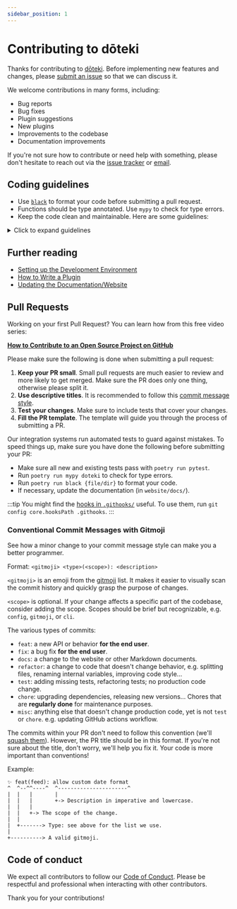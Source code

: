 ```yaml
---
sidebar_position: 1
---
```


# Contributing to dōteki

Thanks for contributing to [dōteki](https://github.com/welpo/doteki). Before implementing new features and changes, please [submit an issue](https://github.com/welpo/doteki/issues/new) so that we can discuss it.

We welcome contributions in many forms, including:

- Bug reports
- Bug fixes
- Plugin suggestions
- New plugins
- Improvements to the codebase
- Documentation improvements

If you're not sure how to contribute or need help with something, please don't hesitate to reach out via the [issue tracker](https://github.com/welpo/doteki/issues) or [email](mailto:osc@osc.garden?subject=[GitHub]%20dōteki).

## Coding guidelines

- Use [`black`](https://github.com/psf/black) to format your code before submitting a pull request.
- Functions should be type annotated. Use `mypy` to check for type errors.
- Keep the code clean and maintainable. Here are some guidelines:

<details>
  <summary>Click to expand guidelines</summary>

1. **Test coverage**: Ensure comprehensive code coverage and keep tests readable. 80% coverage is the minimum; 100% is nice to have.

2. **Short, focused functions**: Keep functions brief and adhere to a single responsibility. Minimise arguments and make function signatures intuitive.

3. **Descriptive naming**: Use unambiguous names to clarify function and variable purpose.

4. **Consistent level**: Maintain one level of abstraction or focus within functions.

5. **DRY**: Don't Repeat Yourself; abstract repeated code into functions.

6. **Error handling**: Use logging and provide clear, actionable error messages.

7. **Minimal comments**: Keep code self-explanatory. Explain the why, not the how.

8. **Early returns**: Avoid deep nesting.

</details>

## Further reading

- [Setting up the Development Environment](/docs/developer-guide/)
- [How to Write a Plugin](/docs/developer-guide/plugin-standard/)
- [Updating the Documentation/Website](/docs/developer-guide/website/)

## Pull Requests

Working on your first Pull Request? You can learn how from this free video series:

[**How to Contribute to an Open Source Project on GitHub**](https://egghead.io/courses/how-to-contribute-to-an-open-source-project-on-github)

Please make sure the following is done when submitting a pull request:

1. **Keep your PR small**. Small pull requests are much easier to review and more likely to get merged. Make sure the PR does only one thing, otherwise please split it.
2. **Use descriptive titles**. It is recommended to follow this [commit message style](#conventional-commit-messages).
3. **Test your changes**. Make sure to include tests that cover your changes.
4. **Fill the PR template**. The template will guide you through the process of submitting a PR.

Our integration systems run automated tests to guard against mistakes. To speed things up, make sure you have done the following before submitting your PR:

- Make sure all new and existing tests pass with `poetry run pytest`.
- Run `poetry run mypy doteki` to check for type errors.
- Run `poetry run black {file/dir}` to format your code.
- If necessary, update the documentation (in `website/docs/`).

:::tip
You might find the [hooks in `.githooks/`](https://github.com/welpo/doteki/tree/main/.githooks) useful. To use them, run `git config core.hooksPath .githooks`.
:::

### Conventional Commit Messages with Gitmoji

See how a minor change to your commit message style can make you a better programmer.

Format: `<gitmoji> <type>(<scope>): <description>`

`<gitmoji>` is an emoji from the [gitmoji](https://gitmoji.dev/) list. It makes it easier to visually scan the commit history and quickly grasp the purpose of changes.

`<scope>` is optional. If your change affects a specific part of the codebase, consider adding the scope. Scopes should be brief but recognizable, e.g. `config`, `gitmoji`, or `cli`.

The various types of commits:

- `feat`: a new API or behavior **for the end user**.
- `fix`: a bug fix **for the end user**.
- `docs`: a change to the website or other Markdown documents.
- `refactor`: a change to code that doesn't change behavior, e.g. splitting files, renaming internal variables, improving code style…
- `test`: adding missing tests, refactoring tests; no production code change.
- `chore`: upgrading dependencies, releasing new versions… Chores that are **regularly done** for maintenance purposes.
- `misc`: anything else that doesn't change production code, yet is not `test` or `chore`. e.g. updating GitHub actions workflow.

The commits within your PR don't need to follow this convention (we'll [squash them](https://docs.github.com/en/repositories/configuring-branches-and-merges-in-your-repository/configuring-pull-request-merges/configuring-commit-squashing-for-pull-requests)). However, the PR title should be in this format. If you're not sure about the title, don't worry, we'll help you fix it. Your code is more important than conventions!

Example:

```text
✨ feat(feed): allow custom date format
^  ^--^^----^  ^----------------------^
|  |   |       |
|  |   |       +-> Description in imperative and lowercase.
|  |   |
|  |   +-> The scope of the change.
|  |
|  +-------> Type: see above for the list we use.
|
+----------> A valid gitmoji.
```

## Code of conduct

We expect all contributors to follow our [Code of Conduct](https://github.com/welpo/doteki/blob/main/CODE_OF_CONDUCT.md). Please be respectful and professional when interacting with other contributors.

Thank you for your contributions!
